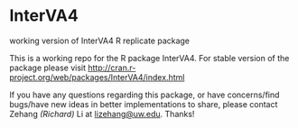 InterVA4
========
working version of InterVA4 R replicate package

This is a working repo for the R package InterVA4. For stable version of the package please visit http://cran.r-project.org/web/packages/InterVA4/index.html


If you have any questions regarding this package, or have concerns/find bugs/have new ideas in better implementations to share, please contact Zehang _(Richard)_ Li at lizehang@uw.edu. Thanks!
